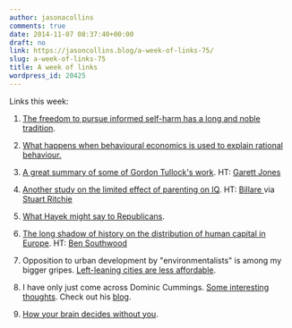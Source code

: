 ```yaml
---
author: jasonacollins
comments: true
date: 2014-11-07 08:37:40+00:00
draft: no
link: https://jasoncollins.blog/a-week-of-links-75/
slug: a-week-of-links-75
title: A week of links
wordpress_id: 20425
---
```


Links this week:






	
  1. [The freedom to pursue informed self-harm has a long and noble tradition](http://werewolf.co.nz/2014/11/for-your-own-good/).

	
  2. [What happens when behavioural economics is used to explain rational behaviour](http://andrewgelman.com/2014/10/31/boo-whos-afraid-availability-bias/)[.](https://cei.org/blog/gordon-tullock-rip)

	
  3. [A great summary of some of Gordon Tullock's work](https://cei.org/blog/gordon-tullock-rip). HT: [Garett Jones](https://twitter.com/GarettJones)

	
  4. [Another study on the limited effect of parenting on IQ](http://www.sciencedirect.com/science/article/pii/S0160289614000889). HT: [Billare ](https://twitter.com/Billare)via [Stuart Ritchie](https://twitter.com/StuartJRitchie)

	
  5. [What Hayek might say to Republicans](http://www.bloombergview.com/articles/2014-11-03/hayek-s-message-for-victorious-republicans).

	
  6. [The long shadow of history on the distribution of human capital in Europe](http://www.cliometrie.org/images/wp/AFC_WP_04-2014.pdf). HT: [Ben Southwood](https://twitter.com/bswud)

	
  7. Opposition to urban development by "environmentalists" is among my bigger gripes. [Left-leaning cities are less affordable](http://www.theatlantic.com/business/archive/2014/10/why-are-liberal-cities-so-unaffordable/382045/).

	
  8. I have only just come across Dominic Cummings. [Some interesting thoughts](http://infoproc.blogspot.com.au/2014/10/the-hollow-men.html). Check out his [blog](http://dominiccummings.wordpress.com/).
	
  9.  [How your brain decides without you](http://nautil.us/issue/19/illusions/how-your-brain-decides-without-you).


